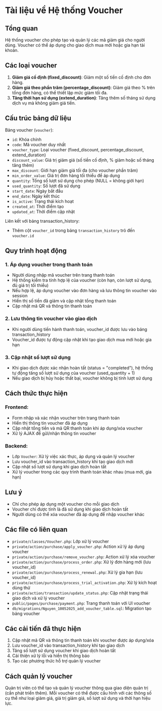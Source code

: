 # Tài liệu về Hệ thống Voucher

## Tổng quan

Hệ thống voucher cho phép tạo và quản lý các mã giảm giá cho người dùng. Voucher có thể áp dụng cho giao dịch mua mới hoặc gia hạn tài khoản.

## Các loại voucher

1. **Giảm giá cố định (fixed_discount)**: Giảm một số tiền cố định cho đơn hàng.
2. **Giảm giá theo phần trăm (percentage_discount)**: Giảm giá theo % trên tổng đơn hàng, có thể thiết lập mức giảm tối đa.
3. **Tăng thời hạn sử dụng (extend_duration)**: Tăng thêm số tháng sử dụng dịch vụ mà không giảm giá tiền.

## Cấu trúc bảng dữ liệu

Bảng voucher (`voucher`):
- `id`: Khóa chính
- `code`: Mã voucher duy nhất
- `voucher_type`: Loại voucher (fixed_discount, percentage_discount, extend_duration)
- `discount_value`: Giá trị giảm giá (số tiền cố định, % giảm hoặc số tháng tăng thêm)
- `max_discount`: Giới hạn giảm giá tối đa (cho voucher phần trăm)
- `min_order_value`: Giá trị đơn hàng tối thiểu để áp dụng
- `quantity`: Tổng số lượt sử dụng cho phép (NULL = không giới hạn)
- `used_quantity`: Số lượt đã sử dụng
- `start_date`: Ngày bắt đầu
- `end_date`: Ngày kết thúc
- `is_active`: Trạng thái kích hoạt
- `created_at`: Thời điểm tạo
- `updated_at`: Thời điểm cập nhật

Liên kết với bảng transaction_history:
- Thêm cột `voucher_id` trong bảng `transaction_history` trỏ đến `voucher.id`

## Quy trình hoạt động

### 1. Áp dụng voucher trong thanh toán
- Người dùng nhập mã voucher trên trang thanh toán
- Hệ thống kiểm tra tính hợp lệ của voucher (còn hạn, còn lượt sử dụng, đủ giá trị tối thiểu)
- Nếu hợp lệ, áp dụng voucher vào đơn hàng và lưu thông tin voucher vào session
- Hiển thị số tiền đã giảm và cập nhật tổng thanh toán
- Cập nhật mã QR và thông tin thanh toán

### 2. Lưu thông tin voucher vào giao dịch
- Khi người dùng tiến hành thanh toán, voucher_id được lưu vào bảng transaction_history
- Voucher_id được tự động cập nhật khi tạo giao dịch mua mới hoặc gia hạn

### 3. Cập nhật số lượt sử dụng
- Khi giao dịch được xác nhận hoàn tất (status = "completed"), hệ thống tự động tăng số lượt sử dụng của voucher (used_quantity + 1)
- Nếu giao dịch bị hủy hoặc thất bại, voucher không bị tính lượt sử dụng

## Cách thức thực hiện

### Frontend:
- Form nhập và xác nhận voucher trên trang thanh toán
- Hiển thị thông tin voucher đã áp dụng
- Cập nhật tổng tiền và mã QR thanh toán khi áp dụng/xóa voucher
- Xử lý AJAX để gửi/nhận thông tin voucher

### Backend:
- Lớp `Voucher`: Xử lý việc xác thực, áp dụng và quản lý voucher
- Lưu voucher_id vào transaction_history khi tạo giao dịch mới
- Cập nhật số lượt sử dụng khi giao dịch hoàn tất
- Xử lý voucher trong các quy trình thanh toán khác nhau (mua mới, gia hạn)

## Lưu ý
- Chỉ cho phép áp dụng một voucher cho mỗi giao dịch
- Voucher chỉ được tính là đã sử dụng khi giao dịch hoàn tất
- Người dùng có thể xóa voucher đã áp dụng để nhập voucher khác

## Các file có liên quan
- `private/classes/Voucher.php`: Lớp xử lý voucher
- `private/action/purchase/apply_voucher.php`: Action xử lý áp dụng voucher
- `private/action/purchase/remove_voucher.php`: Action xử lý xóa voucher
- `private/action/purchase/process_order.php`: Xử lý đơn hàng mới (lưu voucher_id)
- `private/action/purchase/process_renewal.php`: Xử lý gia hạn (lưu voucher_id)
- `private/action/purchase/process_trial_activation.php`: Xử lý kích hoạt dùng thử
- `private/action/transaction/update_status.php`: Cập nhật trạng thái giao dịch và xử lý voucher
- `public/pages/purchase/payment.php`: Trang thanh toán với UI voucher
- `db/migrations/Nguyen_10052025_add_voucher_table.sql`: Migration tạo bảng voucher

## Các cải tiến đã thực hiện
1. Cập nhật mã QR và thông tin thanh toán khi voucher được áp dụng/xóa
2. Lưu voucher_id vào transaction_history khi tạo giao dịch
3. Tăng số lượt sử dụng voucher khi giao dịch hoàn tất
4. Cải thiện xử lý lỗi và hiển thị thông báo
5. Tạo các phương thức hỗ trợ quản lý voucher

## Cách quản lý voucher
Quản trị viên có thể tạo và quản lý voucher thông qua giao diện quản trị (cần phát triển thêm). Mỗi voucher có thể được cấu hình với các thông số cụ thể như loại giảm giá, giá trị giảm giá, số lượt sử dụng và thời hạn hiệu lực.
